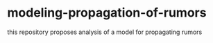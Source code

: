# modeling-propagation-of-rumors
this repository proposes analysis of a model for propagating rumors
